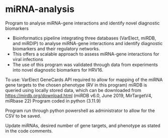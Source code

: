 # miRNA-analysis
Program to analyse miRNA-gene interactions and identify novel diagnostic biomarkers

- Bioinformatics pipeline integrating three databases (VarElect, miRDB, and miRDIP) to analyse miRNA-gene interactions and identify diagnostic biomarkers and their regulatory networks.
- This offers a scalable approach to assess miRNA-gene interactions for viral infections
- The use of this program was validated through data from experiments into novel diagnostic biomarkers for HRV16.

To use:
VarElect GeneCards API required to allow for mapping of the miRNA gene targets to the chosen phenotype (RV in this program)
miRDB is queried using locally stored data, which can be downloaded from https://mirdb.org/download.html (miRDB v6.0, June 2019, MirTargetV4, miRbase 22)
Program coded in python (3.11.9)

Program run through python powershell as administrator to allow for the CSV to be saved.

Update miRNAs, desired number of gene targets, and phenotype as stated in the code comments.
